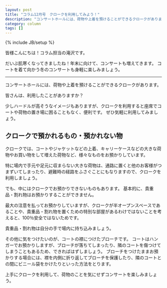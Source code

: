 ```yaml
---
layout: post
title: "コラム12月号　クロークを利用してみよう！"
description: "コンサートホールには、荷物や上着を預けることができるクロークがあります。"
category: column 
tags: []
---
```

{% include JB/setup %}

皆様こんにちは！コラム担当の滝沢です。

だいぶ肌寒くなってきましたね！年末に向けて、コンサートも増えてきます。
コートを着て向かう冬のコンサートも身軽に楽しみましょう。

---


コンサートホールには、荷物や上着を預けることができるクロークがあります。

皆さんは、利用したことがありますか？

少しハードルが高そうなイメージもありますが、クロークを利用すると座席でコートや荷物の置き場に困ることもなく、便利です。
ぜひ気軽に利用してみましょう。



## クロークで預かれるもの・預かれない物

クロークでは、コートやジャケットなどの上着、キャリーケースなどの大きな荷物やお買い物をして増えた荷物など、様々なものをお預かりしています。

特に場内で手元や足元に収まらない大きな荷物は、通路に置くと他のお客様がつまずいてしまったり、避難時の経路をふさぐことにもなりますので、クロークを利用しましょう。



でも、中にはクロークでお預かりできないものもあります。
基本的に、貴重品・割れ物はお預かりすることができません。

最大の注意を払ってお預かりしていますが、クロークが半オープンスペースであることや、貴重品・割れ物を置くための特別な部屋があるわけではないことを考えると、100％安全ではないためです。

貴重品・割れ物は自分の手で場内に持ち込みましょう。



その他に気をつけたいのが、コートの襟につけたブローチです。
コートはハンガーでお預かりしますが、ブローチが落ちてしまったり、隣のコートを傷つけてしまうこともあるため、できればはずしましょう。
ブローチをつけたままお預かりする場合には、襟を内側に折り返してブローチを保護したり、隣のコートとの間にビニール袋をかけたりといった方法をとります。

上手にクロークを利用して、荷物のことを気にせずコンサートを楽しみましょう。

